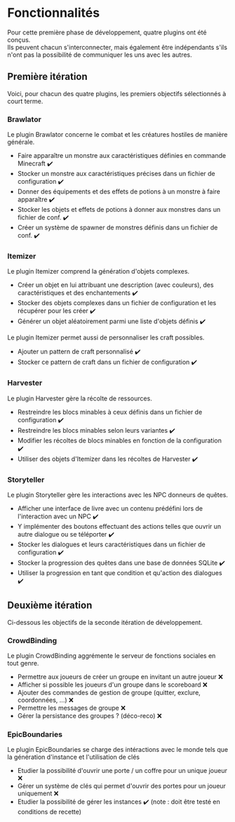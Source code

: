 # Fonctionnalités

Pour cette première phase de développement, quatre plugins ont été conçus.  
Ils peuvent chacun s'interconnecter, mais également être indépendants s'ils n'ont pas la possibilité de communiquer les uns avec les autres.  


## Première itération
Voici, pour chacun des quatre plugins, les premiers objectifs sélectionnés à court terme.


### Brawlator
Le plugin Brawlator concerne le combat et les créatures hostiles de manière générale.  

* Faire apparaître un monstre aux caractéristiques définies en commande Minecraft :heavy_check_mark:
* Stocker un monstre aux caractéristiques précises dans un fichier de configuration :heavy_check_mark:
* Donner des équipements et des effets de potions à un monstre à faire apparaître :heavy_check_mark:
* Stocker les objets et effets de potions à donner aux monstres dans un fichier de conf. :heavy_check_mark:
* Créer un système de spawner de monstres définis dans un fichier de conf. :heavy_check_mark:


### Itemizer
Le plugin Itemizer comprend la génération d'objets complexes.

* Créer un objet en lui attribuant une description (avec couleurs), des caractéristiques et des enchantements :heavy_check_mark:
* Stocker des objets complexes dans un fichier de configuration et les récupérer pour les créer :heavy_check_mark:
* Générer un objet aléatoirement parmi une liste d'objets définis :heavy_check_mark:

Le plugin Itemizer permet aussi de personnaliser les craft possibles.

* Ajouter un pattern de craft personnalisé :heavy_check_mark:
* Stocker ce pattern de craft dans un fichier de configuration :heavy_check_mark:


### Harvester
Le plugin Harvester gère la récolte de ressources.

* Restreindre les blocs minables à ceux définis dans un fichier de configuration :heavy_check_mark:
* Restreindre les blocs minables selon leurs variantes :heavy_check_mark:
* Modifier les récoltes de blocs minables en fonction de la configuration :heavy_check_mark:
* Utiliser des objets d'Itemizer dans les récoltes de Harvester :heavy_check_mark:

### Storyteller
Le plugin Storyteller gère les interactions avec les NPC donneurs de quêtes.

* Afficher une interface de livre avec un contenu prédéfini lors de l'interaction avec un NPC :heavy_check_mark:
* Y implémenter des boutons effectuant des actions telles que ouvrir un autre dialogue ou se téléporter :heavy_check_mark:
* Stocker les dialogues et leurs caractéristiques dans un fichier de configuration :heavy_check_mark:
* Stocker la progression des quêtes dans une base de données SQLite :heavy_check_mark:
* Utiliser la progression en tant que condition et qu'action des dialogues :heavy_check_mark:

## Deuxième itération
Ci-dessous les objectifs de la seconde itération de développement.

### CrowdBinding
Le plugin CrowdBinding aggrémente le serveur de fonctions sociales en tout genre.

* Permettre aux joueurs de créer un groupe en invitant un autre joueur :x:
* Afficher si possible les joueurs d'un groupe dans le scoreboard :x:
* Ajouter des commandes de gestion de groupe (quitter, exclure, coordonnées, ...) :x:
* Permettre les messages de groupe :x:
* Gérer la persistance des groupes ? (déco-reco) :x:

### EpicBoundaries
Le plugin EpicBoundaries se charge des intéractions avec le monde tels que la génération d'instance et l'utilisation de clés

* Etudier la possibilité d'ouvrir une porte / un coffre pour un unique joueur :x:
* Gérer un système de clés qui permet d'ouvrir des portes pour un joueur uniquement :x:
* Etudier la possibilité de gérer les instances :heavy_check_mark: (note : doit être testé en conditions de recette)
